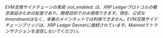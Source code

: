 _EVM互換サイドチェーンの実装 :not_enabled: は、XRP Ledgerプロトコルの概念実証のための拡張であり、開発目的でのみ使用できます。現在、公式なAmendmentはなく、本番のメインネットでは利用できません。EVM互換サイドチェーンブリッジは、XRP Ledger Devnetに接続されています。Mainnetでトランザクションを送信しないでください。_